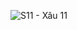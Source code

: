 ![S11 - Xâu 11](https://github.com/VanHoang110802/Competitive_Programming/assets/108053955/dce1fb16-eb35-4d5f-ab7c-93790c116488)
